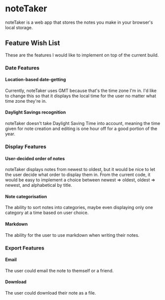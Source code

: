 # noteTaker

noteTaker is a web app that stores the notes you make in your browser's local storage.

## Feature Wish List

These are the features I would like to implement on top of the current build.

### Date Features

#### Location-based date-getting

Currently, noteTaker uses GMT because that's the time zone I'm in. I'd like to change this so that it displays the local time for the user no matter what time zone they're in.

#### Daylight Savings recognition

noteTaker doesn't take Daylight Saving Time into account, meaning the time given for note creation and editing is one hour off for a good portion of the year.

### Display Features

#### User-decided order of notes

noteTaker displays notes from newest to oldest, but it would be nice to let the user decide what order to display them in. From the current code, it would be easy to implement a choice between newest => oldest, oldest => newest, and alphabetical by title.

#### Note categorisation

The ability to sort notes into categories, maybe even displaying only one category at a time based on user choice.

#### Markdown

The ability for the user to use markdown when writing their notes.

### Export Features

#### Email

The user could email the note to themself or a friend.

#### Download

The user could download their note as a file.